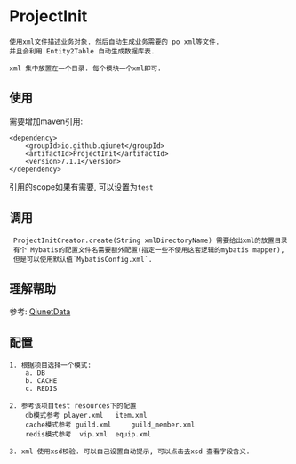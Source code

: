 # ProjectInit
	使用xml文件描述业务对象. 然后自动生成业务需要的 po xml等文件. 
	并且会利用 Entity2Table 自动生成数据库表.
	
	xml 集中放置在一个目录. 每个模块一个xml即可.
	
## 使用
需要增加maven引用:

	<dependency>
		<groupId>io.github.qiunet</groupId>
		<artifactId>ProjectInit</artifactId>
		<version>7.1.1</version>
	</dependency>

引用的scope如果有需要, 可以设置为`test`
	
## 调用 
	 ProjectInitCreator.create(String xmlDirectoryName) 需要给出xml的放置目录
	 有个 Mybatis的配置文件名需要额外配置(指定一些不使用这套逻辑的mybatis mapper),
	 但是可以使用默认值`MybatisConfig.xml`.
	 

## 理解帮助
参考: [QiunetData](../QiunetDatas/README.md)

## 配置 
	1. 根据项目选择一个模式: 
		a. DB 
		b. CACHE
		c. REDIS
	
	2. 参考该项目test resources下的配置
		db模式参考 player.xml   item.xml
		cache模式参考 guild.xml 	guild_member.xml
		redis模式参考  vip.xml 	equip.xml
		
	3. xml 使用xsd校验. 可以自己设置自动提示, 可以点击去xsd 查看字段含义.	
